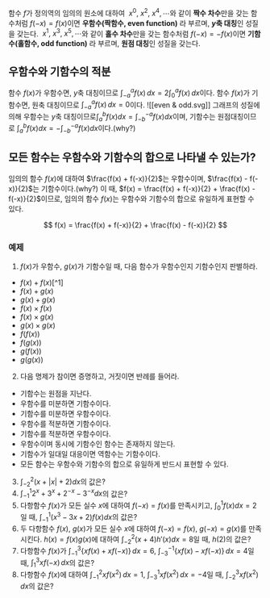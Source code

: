 함수 $f$가 정의역의 임의의 원소에 대하여
 $x^0, ~x^2, ~x^4, \cdots$와 같이 **짝수 차수**만을 갖는 함수처럼 $f(-x)=f(x)$이면 **우함수(짝함수, even function)** 라 부르며, **$y$축 대칭**인 성질을 갖는다.
 $x^1, ~x^3, ~x^5, \cdots$와 같이 **홀수 차수**만을 갖는 함수처럼 $f(-x)=-f(x)$이면 **기함수(홀함수, odd function)** 라 부르며, **원점 대칭**인 성질을 갖는다.
## 우함수와 기함수의 적분
함수 $f(x)$가 우함수면, $y$축 대칭이므로 $\int_{-a}^{a} f(x) \, dx = 2 \int_{0}^{a} f(x) \, dx$이다.
함수 $f(x)$가 기함수면, 원축 대칭이므로 $\int_{-a}^{a} f(x) \, dx = 0$이다.
![[even & odd.svg]]
그래프의 성질에 의해 우함수는 $y$축 대칭이므로$\int _{a} ^{b} {f(x)dx= \int _{-b} ^{-a} {f(x)dx}}$이며, 기함수는 원점대칭이므로 $\int _{a} ^{b} {f(x)dx= -\int _{-b} ^{-a} {f(x)dx}}$이다.(why?)

## 모든 함수는 우함수와 기함수의 합으로 나타낼 수 있는가?
임의의 함수 $f(x)$에 대하여 $\frac{f(x) + f(-x)}{2}$는 우함수이며, $\frac{f(x) - f(-x)}{2}$는 기함수이다.(why?) 이 때, $f(x) = \frac{f(x) + f(-x)}{2} + \frac{f(x) - f(-x)}{2}$이므로, 임의의 함수 $f(x)$는 우함수와 기함수의 합으로 유일하게 표현할 수 있다.

$$
f(x) = \frac{f(x) + f(-x)}{2} + \frac{f(x) - f(-x)}{2}
$$

### 예제
1. $f(x)$가 우함수, $g(x)$가 기함수일 때, 다음 함수가 우함수인지 기함수인지 판별하라.
- $f(x) +f(x)$[^1]
- $f(x)+g(x)$
- $g(x)+g(x)$
- $f(x) \times f(x)$
- $f(x) \times g(x)$
- $g(x) \times g(x)$
- $f(f(x))$
- $f(g(x))$
- $g(f(x))$
- $g(g(x))$

2. 다음 명제가 참이면 증명하고, 거짓이면 반례를 들어라.
- 기함수는 원점을 지난다.
- 우함수를 미분하면 기함수이다.
- 기함수를 미분하면 우함수이다.
- 우함수를 적분하면 기함수이다.
- 기함수를 적분하면 우함수이다.
- 우함수이며 동시에 기함수인 함수는 존재하지 않는다.
- 기함수가 일대일 대응이면 역함수는 기함수이다.
- 모든 함수는 우함수와 기함수의 합으로 유일하게 반드시 표현할 수 있다.

3. $\int_{-2}^{2}(x+|x|+2)dx$의 값은?
4. $\int_{-1}^{1} 2^x+3^x+2^{-x}-3^{-x}dx$의 값은?
5. 다항함수 $f(x)$가 모든 실수 $x$에 대하여 $f(-x)=f(x)$를 만족시키고, $\int_{0}^{1}f(x) dx=2$일 때, $\int_{-1}^{1} (x^3-3x+2)f(x) dx$의 값은?
6. 두 다항함수 $f(x), ~g(x)$가 모든 실수 $x$에 대하여 $f(-x)=f(x), ~g(-x)=g(x)$를 만족시킨다. $h(x)=f(x)g(x)$에 대하여 $\int_{-2}^{2}(x+4)h'(x)dx=8$일 때, $h(2)$의 값은?
7. 다항함수 $f(x)$가 $\int_{-1}^{3} \left\{ x f(x) + x f(-x) \right\} \, dx = 6, ~\int_{-3}^{-1} \left\{ x f(x) - x f(-x) \right\} \, dx = 4$일 때, $\int_{1}^{3} x f(-x) \, dx$의 값은?
8. 다항함수 $f(x)$에 대하여 $\int_{-1}^{2} x f\left(x^2\right) \, dx = 1,~\int_{-3}^{1} x f\left(x^2\right) \, dx = -4$일 때, $\int_{-2}^{3} x f\left(x^2\right) \, dx$의 값은?
